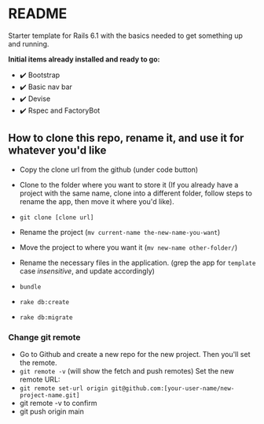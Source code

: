 # README

Starter template for Rails 6.1 with the basics needed to get something up and running.

**Initial items already installed and ready to go:**

- ✔️ Bootstrap
- ✔️ Basic nav bar
- ✔️ Devise
- ✔️ Rspec and FactoryBot

## How to clone this repo, rename it, and use it for whatever you'd like

- Copy the clone url from the github (under code button)
- Clone to the folder where you want to store it (If you already have a project with the same name,
clone into a different folder, follow steps to rename the app, then move it where you'd like).
- `git clone [clone url]`
- Rename the project (`mv current-name the-new-name-you-want`)
- Move the project to where you want it (`mv new-name other-folder/`)
- Rename the necessary files in the application. (grep the app for `template` case _insensitive_, and update accordingly)

- `bundle`
- `rake db:create`
- `rake db:migrate`

### Change git remote
- Go to Github and create a new repo for the new project. Then you'll set the remote.
- `git remote -v` (will show the fetch and push remotes)
Set the new remote URL:
- `git remote set-url origin git@github.com:[your-user-name/new-project-name.git]`
- git remote -v to confirm
- git push origin main
